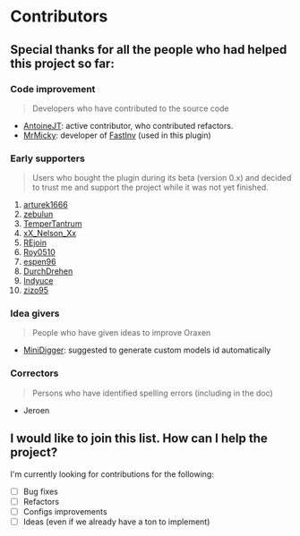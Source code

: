 # Contributors

## Special thanks for all the people who had helped this project so far:

### Code improvement
> Developers who have contributed to the source code
* [AntoineJT](https://github.com/AntoineJT): active contributor, who contributed refactors.
* [MrMicky](https://github.com/MrMicky-FR): developer of [FastInv](https://github.com/MrMicky-FR/FastInv) (used in this plugin)

### Early supporters
> Users who bought the plugin during its beta (version 0.x) and decided to trust me and support the project while it was not yet finished.
1. [arturek1666](https://www.spigotmc.org/members/arturek1666.172791/)
2. [zebulun](https://www.spigotmc.org/members/zebulun.298908/)
3. [TemperTantrum](https://www.spigotmc.org/members/tempertantrum.66354/)
4. [xX_Nelson_Xx](https://www.spigotmc.org/members/xx_nelson_xx.153894/)
5. [REjoin](https://www.spigotmc.org/members/rejoin.666599/)
6. [Roy0510](https://www.spigotmc.org/members/roy0510.139065/)
7. [espen96](https://www.spigotmc.org/members/espen96.56603/)
8. [DurchDrehen](https://www.spigotmc.org/members/durchdrehen.267467/)
9. [Indyuce](https://www.spigotmc.org/members/indyuce.253965/)
10. [zizo95](https://www.spigotmc.org/members/zizo95.550809/)

### Idea givers
> People who have given ideas to improve Oraxen
* [MiniDigger](https://www.spigotmc.org/members/minidigger.6039/): suggested to generate custom models id automatically

### Correctors
> Persons who have identified spelling errors (including in the doc)
- Jeroen

## I would like to join this list. How can I help the project?

I'm currently looking for contributions for the following:

- [ ] Bug fixes
- [ ] Refactors
- [ ] Configs improvements
- [ ] Ideas (even if we already have a ton to implement)
